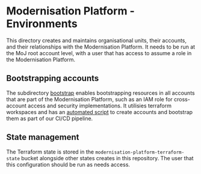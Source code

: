 # Modernisation Platform - Environments

This directory creates and maintains organisational units, their accounts, and their relationships with the Modernisation Platform. It needs to be run at the MoJ root account level, with a user that has access to assume a role in the Modernisation Platform.

## Bootstrapping accounts

The subdirectory [bootstrap](bootstrap) enables bootstrapping resources in all accounts that are part of the Modernisation Platform, such as an IAM role for cross-account access and security implementations. It utilisies terraform workspaces and has an [automated script](../../scripts/create-accounts.sh) to create accounts and bootstrap them as part of our CI/CD pipeline.

## State management

The Terraform state is stored in the `modernisation-platform-terraform-state` bucket alongside other states creates in this repository. The user that this configuration should be run as needs access.

